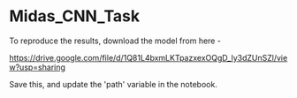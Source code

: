 # Midas_CNN_Task

To reproduce the results, download the model from here - 

https://drive.google.com/file/d/1Q81L4bxmLKTpazxexOQgD_ly3dZUnSZl/view?usp=sharing



Save this, and update the 'path' variable in the notebook.
